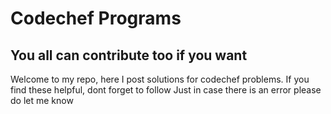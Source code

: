 # Codechef Programs
## You all can contribute too if you want
Welcome to my repo, here I post solutions for codechef problems.
If you find these helpful, dont forget to follow
Just in case there is an error please do let me know
